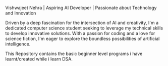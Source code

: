 Vishwajeet Nehra | Aspiring AI Developer | Passionate about Technology and Innovation

Driven by a deep fascination for the intersection of AI and creativity, I'm a dedicated computer science student seeking to leverage my technical skills to develop innovative solutions. With a passion for coding and a love for science fiction, I'm eager to explore the boundless possibilities of artificial intelligence.

This Repository contains the basic beginner level programs i have learnt/created while i learn DSA.
